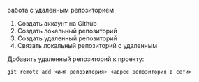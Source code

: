 работа с удаленным репозиторием

1. Создать аккаунт на Github
2. Создать локальный репозиторий
3. Создать удаленный репозиторий
4. Связать локальный репозиторий с удаленным


Добавить удаленный репозиторий к проекту:
```
git remote add <имя репозитория> <адрес репозитория в сети>
```
